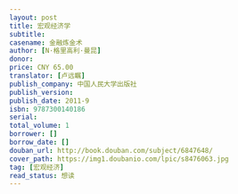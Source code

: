 ```yaml
---
layout: post
title: 宏观经济学
subtitle: 
casename: 金融炼金术
author: [N·格里高利·曼昆]
donor: 
price: CNY 65.00
translator: [卢远瞩]
publish_company: 中国人民大学出版社
publish_version: 
publish_date: 2011-9
isbn: 9787300140186
serial: 
total_volume: 1
borrower: []
borrow_date: []
douban_url: http://book.douban.com/subject/6847648/
cover_path: https://img1.doubanio.com/lpic/s8476063.jpg
tag: [宏观经济]
read_status: 想读
---
```

